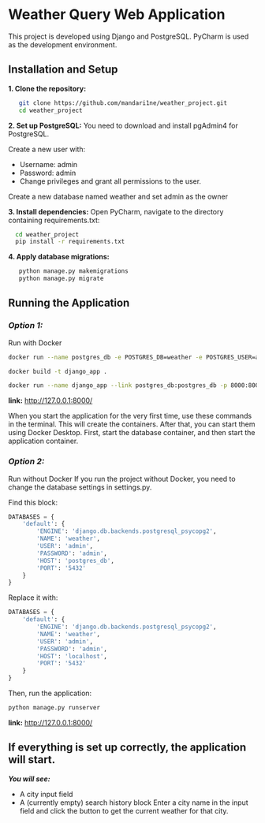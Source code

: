 # Weather Query Web Application

This project is developed using Django and PostgreSQL.
PyCharm is used as the development environment.

## Installation and Setup
**1. Clone the repository:**
```bash
   git clone https://github.com/mandari1ne/weather_project.git
   cd weather_project
```

**2. Set up PostgreSQL:**
You need to download and install pgAdmin4 for PostgreSQL.

  Create a new user with:
  - Username: admin
  - Password: admin
  - Change privileges and grant all permissions to the user.

  Create a new database named weather and set admin as the owner

**3. Install dependencies:**
Open PyCharm, navigate to the directory containing requirements.txt:
```bash
  cd weather_project
  pip install -r requirements.txt
```
**4. Apply database migrations:**
```bash
   python manage.py makemigrations
   python manage.py migrate
```
## Running the Application
### ***Option 1:***
Run with Docker
```bash
docker run --name postgres_db -e POSTGRES_DB=weather -e POSTGRES_USER=admin -e POSTGRES_PASSWORD=admin -p 5432:5432 -d postgres:13

docker build -t django_app .

docker run --name django_app --link postgres_db:postgres_db -p 8000:8000 -d django_app
```
**link:** http://127.0.0.1:8000/

When you start the application for the very first time, use these commands in the terminal. This will create the containers. After that, you can start them using Docker Desktop. First, start the database container, and then start the application container.

### ***Option 2:*** 
Run without Docker
If you run the project without Docker, you need to change the database settings in settings.py.

Find this block:
```python
DATABASES = {
    'default': {
        'ENGINE': 'django.db.backends.postgresql_psycopg2',
        'NAME': 'weather',
        'USER': 'admin',
        'PASSWORD': 'admin',
        'HOST': 'postgres_db',
        'PORT': '5432'
    }
}
```
Replace it with:
```python
DATABASES = {
    'default': {
        'ENGINE': 'django.db.backends.postgresql_psycopg2',
        'NAME': 'weather',
        'USER': 'admin',
        'PASSWORD': 'admin',
        'HOST': 'localhost',
        'PORT': '5432'
    }
}
```
Then, run the application:
```bash
python manage.py runserver
```
**link:** http://127.0.0.1:8000/

## If everything is set up correctly, the application will start.
***You will see:***
  - A city input field
  - A (currently empty) search history block
Enter a city name in the input field and click the button to get the current weather for that city.
